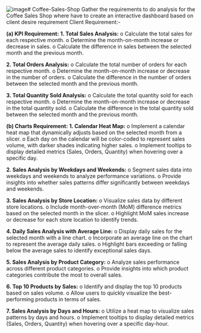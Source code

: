 ![image](https://github.com/user-attachments/assets/7ba0dc57-bdef-4a2c-8b33-62b8f8430701)# Coffee-Sales-Shop
Gather the requirements to do analysis for the Coffee Sales Shop where have to create an interactive dashboard based on client desire requirement
Client Requirement:- 

**(a) KPI Requirement:**
**1. Total Sales Analysis:**
o Calculate the total sales for each respective month.
o Determine the month-on-month increase or decrease in sales.
o Calculate the difference in sales between the selected month and the previous month.

**2. Total Orders Analysis:**
o Calculate the total number of orders for each respective month.
o Determine the month-on-month increase or decrease in the number of orders.
o Calculate the difference in the number of orders between the selected month and the previous month.

**3. Total Quantity Sold Analysis:**
o Calculate the total quantity sold for each respective month.
o Determine the month-on-month increase or decrease in the total quantity sold.
o Calculate the difference in the total quantity sold between the selected month and the previous month.

**(b) Charts Requirement:**
**1. Calendar Heat Map:**
o Implement a calendar heat map that dynamically adjusts based on the selected month from a slicer.
o Each day on the calendar will be color-coded to represent sales volume, with darker shades indicating higher sales.
o Implement tooltips to display detailed metrics (Sales, Orders, Quantity) when hovering over a specific day.

**2. Sales Analysis by Weekdays and Weekends:**
o Segment sales data into weekdays and weekends to analyze performance variations.
o Provide insights into whether sales patterns differ significantly between weekdays and weekends.

**3. Sales Analysis by Store Location:**
o Visualize sales data by different store locations.
o Include month-over-month (MoM) difference metrics based on the selected month in the slicer.
o Highlight MoM sales increase or decrease for each store location to identify trends.

**4. Daily Sales Analysis with Average Line:**
o Display daily sales for the selected month with a line chart.
o Incorporate an average line on the chart to represent the average daily sales.
o Highlight bars exceeding or falling below the average sales to identify exceptional sales days.

**5. Sales Analysis by Product Category:**
o Analyze sales performance across different product categories.
o Provide insights into which product categories contribute the most to overall sales.

**6. Top 10 Products by Sales:**
o Identify and display the top 10 products based on sales volume.
o Allow users to quickly visualize the best-performing products in terms of sales.

**7. Sales Analysis by Days and Hours:**
o Utilize a heat map to visualize sales patterns by days and hours.
o Implement tooltips to display detailed metrics (Sales, Orders, Quantity) when hovering over a specific day-hour.

